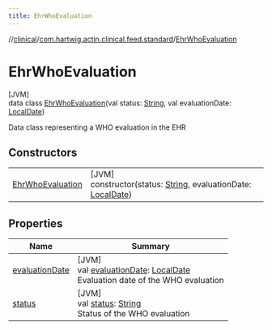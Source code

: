 ```yaml
---
title: EhrWhoEvaluation
---
```

//[clinical](../../../index.html)/[com.hartwig.actin.clinical.feed.standard](../index.html)/[EhrWhoEvaluation](index.html)



# EhrWhoEvaluation



[JVM]\
data class [EhrWhoEvaluation](index.html)(val status: [String](https://kotlinlang.org/api/latest/jvm/stdlib/kotlin/-string/index.html), val evaluationDate: [LocalDate](https://docs.oracle.com/javase/8/docs/api/java/time/LocalDate.html))

Data class representing a WHO evaluation in the EHR



## Constructors


| | |
|---|---|
| [EhrWhoEvaluation](-ehr-who-evaluation.html) | [JVM]<br>constructor(status: [String](https://kotlinlang.org/api/latest/jvm/stdlib/kotlin/-string/index.html), evaluationDate: [LocalDate](https://docs.oracle.com/javase/8/docs/api/java/time/LocalDate.html)) |


## Properties


| Name | Summary |
|---|---|
| [evaluationDate](evaluation-date.html) | [JVM]<br>val [evaluationDate](evaluation-date.html): [LocalDate](https://docs.oracle.com/javase/8/docs/api/java/time/LocalDate.html)<br>Evaluation date of the WHO evaluation |
| [status](status.html) | [JVM]<br>val [status](status.html): [String](https://kotlinlang.org/api/latest/jvm/stdlib/kotlin/-string/index.html)<br>Status of the WHO evaluation |

